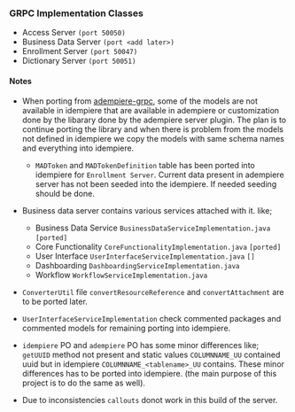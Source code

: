 ### GRPC Implementation Classes

- Access Server `(port 50050)`
- Business Data Server `(port <add later>)`
- Enrollment Server `(port 50047)`
- Dictionary Server `(port 50051)`

#### Notes
- When porting from [adempiere-grpc](https://github.com/erpcya/adempiere-gRPC-Server), some of the models are not available in idempiere that are available in adempiere or customization done by the libarary done by the adempiere server plugin. The plan is to continue porting the library and when there is problem from the models not defined in idempiere we copy the models with same schema names and everything into idempiere.
    - `MADToken` and `MADTokenDefinition` table has been ported into idempiere for `Enrollment Server`. Current data present in adempiere server has not been seeded into the idempiere. If needed seeding should be done. 

- Business data server contains various services attached with it. like;
    - Business Data Service `BusinessDataServiceImplementation.java` `[ported]`
    - Core Functionality `CoreFunctionalityImplementation.java` `[ported]`
    - User Interface `UserInterfaceServiceImplementation.java` `[]`
    - Dashboarding `DashboardingServiceImplementation.java`
    - Workflow `WorkflowServiceImplementation.java`
    
- `ConverterUtil` file `convertResourceReference` and `convertAttachment` are to be ported later.
- `UserInterfaceServiceImplementation` check commented packages and commented models for remaining porting into idempiere.

- `idempiere` PO and `adempiere` PO has some minor differences like; `getUUID` method not present and static values `COLUMNNAME_UU` contained uuid but in idempiere `COLUMNNAME_<tablename>_UU` contains. These minor differences has to be ported into idempiere. (the main purpose of this project is to do the same as well).

- Due to inconsistencies `callouts` donot work in this build of the server.